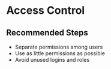 <properties
	pageTitle="Access Control"
	description="Access Control"
	infoBubbleText="Access Control"
	service=""
	resource=""
	authors="srdan-bozovic-msft"
	ms.author="srbozovi"
	displayOrder=""
	articleId="5a695ce6-feb9-46c6-b9f6-b1ba145bc797"
	diagnosticScenario=""
	selfHelpType="generic"
	supportTopicIds="32637229"
	resourceTags=""
	productPesIds="16259"
	cloudEnvironments="public"
/>

# Access Control

## **Recommended Steps**
* Separate permissions among users<br>
* Use as little permissions as possible<br>  
* Avoid unused logins and roles<br>  
